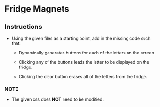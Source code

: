# Fridge Magnets

## Instructions

- Using the given files as a starting point, add in the missing code such that:

  - Dynamically generates buttons for each of the letters on the screen.

  - Clicking any of the buttons leads the letter to be displayed on the fridge.

  - Clicking the clear button erases all of the letters from the fridge.

### NOTE

- The given css does **NOT** need to be modified.
